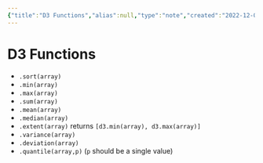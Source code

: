```yaml
---
{"title":"D3 Functions","alias":null,"type":"note","created":"2022-12-01T17:19:32","modified":"2022-12-01T17:36:54","dg-publish":true,"sup":[{}],"state":"done","permalink":"/d3-functions/","dgPassFrontmatter":true,"updated":"2022-12-01T17:36:54"}
---
```



# D3 Functions

- `.sort(array)`
- `.min(array)`
- `.max(array)`
- `.sum(array)`
- `.mean(array)`
- `.median(array)`
- `.extent(array)` returns `[d3.min(array), d3.max(array)]`
- `.variance(array)`
- `.deviation(array)`
- `.quantile(array,p)` (`p` should be a single value)
